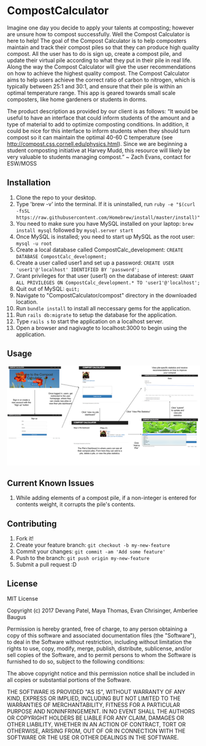 # CompostCalculator

Imagine one day you decide to apply your talents at composting; however are unsure how to compost successfully. Well the Compost Calculator is here to help! The goal of the Compost Calculator is to help composters maintain and track their compost piles so that they can produce high quality compost.  All the user has to do is sign up, create a compost pile, and update their virtual pile according to what they put in their pile in real life. Along the way the Compost Calculator will give the user recommendations on how to achieve the highest quality compost. The Compost Calculator aims to help users achieve the correct ratio of carbon to nitrogen, which is typically between 25:1 and 30:1, and ensure that their pile is within an optimal temperature range. This app is geared towards small scale composters, like home gardeners or students in dorms. 

The product description as provided by our client is as follows:
“It would be useful to have an interface that could inform students of the amount and a type of material to add to optimize composting conditions. In addition, it could be nice for this interface to inform students when they should turn compost so it can maintain the optimal 40-60 C temperature (see http://compost.css.cornell.edu/physics.html). Since we are beginning a student composting initiative at Harvey Mudd, this resource will likely be very valuable to students managing compost.” ~ Zach Evans, contact for ESW/MOSS

## Installation

1. Clone the repo to your desktop.
2. Type 'brew -v' into the terminal. If it is uninstalled, run 
 `ruby -e "$(curl -fsSL https://raw.githubusercontent.com/Homebrew/install/master/install)"`
3. You need to make sure you have MySQL installed on your laptop: `brew install mysql` followed by `mysql.server start`
4. Once MySQL is installed; you need to start up MySQL as the root user: `mysql -u root`
5. Create a local database called CompostCalc_development: `CREATE DATABASE CompostCalc_development;`
6. Create a user called user1 and set up a password: `CREATE USER 'user1'@'localhost' IDENTIFIED BY 'password';`
7. Grant privileges for that user (user1) on the database of interest: `GRANT ALL PRIVILEGES ON CompostCalc_development.* TO 'user1'@'localhost';`
8. Quit out of MySQL: `quit;`
9. Navigate to "CompostCalculator/compost" directory in the downloaded location.
10. Run `bundle install` to install all neccessary gems for the application.
11. Run `rails db:migrate` to setup the database for the application.
12. Type `rails s` to start the application on a localhost server.
13. Open a browser and nagivagte to localhost:3000 to begin using the application.

## Usage

![Usage](usage.png)

## Current Known Issues
1. While adding elements of a compost pile, if a non-integer is entered for contents weight, it corrupts the pile's contents.

## Contributing

1. Fork it!
2. Create your feature branch: `git checkout -b my-new-feature`
3. Commit your changes: `git commit -am 'Add some feature'`
4. Push to the branch: `git push origin my-new-feature`
5. Submit a pull request :D

## License

MIT License

Copyright (c) 2017 Devang Patel, Maya Thomas, Evan Chrisinger, Amberlee Baugus

Permission is hereby granted, free of charge, to any person obtaining a copy
of this software and associated documentation files (the "Software"), to deal
in the Software without restriction, including without limitation the rights
to use, copy, modify, merge, publish, distribute, sublicense, and/or sell
copies of the Software, and to permit persons to whom the Software is
furnished to do so, subject to the following conditions:

The above copyright notice and this permission notice shall be included in all
copies or substantial portions of the Software.

THE SOFTWARE IS PROVIDED "AS IS", WITHOUT WARRANTY OF ANY KIND, EXPRESS OR
IMPLIED, INCLUDING BUT NOT LIMITED TO THE WARRANTIES OF MERCHANTABILITY,
FITNESS FOR A PARTICULAR PURPOSE AND NONINFRINGEMENT. IN NO EVENT SHALL THE
AUTHORS OR COPYRIGHT HOLDERS BE LIABLE FOR ANY CLAIM, DAMAGES OR OTHER
LIABILITY, WHETHER IN AN ACTION OF CONTRACT, TORT OR OTHERWISE, ARISING FROM,
OUT OF OR IN CONNECTION WITH THE SOFTWARE OR THE USE OR OTHER DEALINGS IN THE
SOFTWARE.
